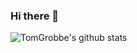### Hi there 👋

![TomGrobbe's github stats](https://github-readme-stats.vercel.app/api?username=tomgrobbe)
